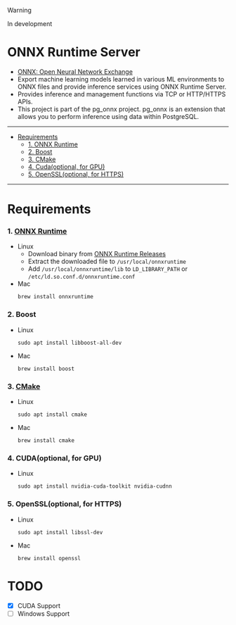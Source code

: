 > [!WARNING]
> In development

# ONNX Runtime Server

- [ONNX: Open Neural Network Exchange](https://onnxruntime.ai/)
- Export machine learning models learned in various ML environments to ONNX files and provide inference services using ONNX Runtime Server.
- Provides inference and management functions via TCP or HTTP/HTTPS APIs.
- This project is part of the pg_onnx project. pg_onnx is an extension that allows you to perform inference using data
  within PostgreSQL.

----

- [Requirements](#requirements)
    - [1. ONNX Runtime](#1-onnx-runtime)
    - [2. Boost](#2-boost)
    - [3. CMake](#3-cmake)
    - [4. Cuda(optional, for GPU)](#4-cudaoptional-for-gpu)
    - [5. OpenSSL(optional, for HTTPS)](#5-openssloptional-for-https)

----

# Requirements

### 1. [ONNX Runtime](https://onnxruntime.ai/)

- Linux
    - Download binary from [ONNX Runtime Releases](https://github.com/microsoft/onnxruntime/releases)
    - Extract the downloaded file to `/usr/local/onnxruntime`
    - Add `/usr/local/onnxruntime/lib` to `LD_LIBRARY_PATH` or `/etc/ld.so.conf.d/onnxruntime.conf`
- Mac
  ```shell
  brew install onnxruntime
  ```

### 2. Boost

- Linux
  ```shell
  sudo apt install libboost-all-dev
  ```
- Mac
  ```shell
  brew install boost
  ```

### 3. [CMake](https://cmake.org/)

- Linux
  ```shell
  sudo apt install cmake
  ```
- Mac
  ```shell
  brew install cmake
  ```

### 4. CUDA(optional, for GPU)

- Linux
  ```shell
  sudo apt install nvidia-cuda-toolkit nvidia-cudnn
  ```

### 5. OpenSSL(optional, for HTTPS)

- Linux
  ```shell
  sudo apt install libssl-dev
  ```
- Mac
  ```shell
  brew install openssl
  ```

# TODO

- [x] CUDA Support
- [ ] Windows Support 
